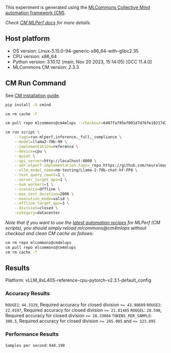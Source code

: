This experiment is generated using the [MLCommons Collective Mind automation framework (CM)](https://github.com/mlcommons/cm4mlops).

*Check [CM MLPerf docs](https://docs.mlcommons.org/inference) for more details.*

## Host platform

* OS version: Linux-5.15.0-94-generic-x86_64-with-glibc2.35
* CPU version: x86_64
* Python version: 3.10.12 (main, Nov 20 2023, 15:14:05) [GCC 11.4.0]
* MLCommons CM version: 2.3.3

## CM Run Command

See [CM installation guide](https://docs.mlcommons.org/inference/install/).

```bash
pip install -U cmind

cm rm cache -f

cm pull repo mlcommons@cm4mlops --checkout=6d87fa795ef001d7d76fe10217d2e2fa5e9b9742

cm run script \
	--tags=run-mlperf,inference,_full,_compliance \
	--model=llama2-70b-99 \
	--implementation=reference \
	--device=cpu \
	--quiet \
	--api_server=http://localhost:8000 \
	--adr.mlperf-implementation.tags=_repo.https://github.com/neuralmagic/inference,_branch.vllm \
	--vllm_model_name=nm-testing/Llama-2-70b-chat-hf-FP8 \
	--test_query_count=1 \
	--server_target_qps=1 \
	--num_workers=1 \
	--scenario=Offline \
	--max_test_duration=2000 \
	--execution_mode=valid \
	--offline_target_qps=3 \
	--division=closed \
	-category=datacenter
```
*Note that if you want to use the [latest automation recipes](https://docs.mlcommons.org/inference) for MLPerf (CM scripts),
 you should simply reload mlcommons@cm4mlops without checkout and clean CM cache as follows:*

```bash
cm rm repo mlcommons@cm4mlops
cm pull repo mlcommons@cm4mlops
cm rm cache -f

```

## Results

Platform: vLLM_8xL40S-reference-cpu-pytorch-v2.3.1-default_config

### Accuracy Results 
`ROUGE1`: `44.3329`, Required accuracy for closed division `>= 43.98689`
`ROUGE2`: `22.0197`, Required accuracy for closed division `>= 21.81485`
`ROUGEL`: `28.598`, Required accuracy for closed division `>= 28.33004`
`TOKENS_PER_SAMPLE`: `300.5`, Required accuracy for closed division `>= 265.005` and `<= 323.895`

### Performance Results 
`Samples per second`: `948.198`
